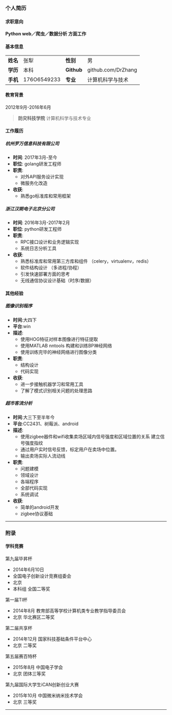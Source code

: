 ### 个人简历

#### 求职意向

**Python web／爬虫／数据分析 方面工作**

#### 基本信息

|||||
|:---|:---|:---|:---|
|**姓名**|张犁|**性别**|男|
|**学历**|本科|**Github**|github.com/DrZhang|
|**手机**|176O6549233|**专业**|计算机科学与技术|


#### 教育背景

2012年9月-2016年6月
> **防灾科技学院** 计算机科学与技术专业

#### 工作履历

##### 杭州罗万信息科技有限公司
- **时间**: 2017年3月-至今
- **职位**: golang研发工程师
- **职责**: 
	+ 对外API服务设计实现
	+ 微服务化改造
- **收获**: 
	+ 熟悉go标准库和常用框架

##### 浙江汉朔电子北京分公司
- **时间**: 2016年3月-2017年2月
- **职位**: python研发工程师
- **职责**: 
	+ RPC接口设计和业务逻辑实现
	+ 系统日志分析工具
- **收获**: 
	+ 熟悉标准库和常用第三方库和组件 （celery，virtualenv，redis）
	+ 软件结构设计 （多进程/协程）
	+ 引发快速部署方面的思考
	+ 无线通信协议设计基础（时序/数据）

#### 其他经验
##### 图像识别程序

- **时间**:大四下
- **平台**:win
- **描述**:
	+ 使用HOG特征对样本图像进行特征提取
	+ 使用MATLAB nntools 构建和训练BP神经网络
	+ 使用训练完毕的神经网络进行图像分类
- **职责**:
	+ 结构设计
	+ 代码实现
- **收获**:
	+ 进一步接触机器学习和常用工具        
	+ 了解了模式识别相关问题的处理思路

##### 超市客流分析

- **时间**:大三下至半年今
- **平台**:CC2431、树莓派、android
- **描述**:        
	+ 使用zigbee器件和wifi收集卖场区域内信号强度和区域位置的关系 建立信号强度指纹
	+ 通过用户实时信号反馈，标定用户在卖场中位置。
	+ 输出卖场实际人流动线
- **职责**:        
	+ 问题建模
	+ 领域设计
	+ 各端程序
	+ 全部代码实现
	+ 系统调试        
- **收获**:
	+ 简单的android开发
	+ zigbee协议基础

--------

### 附录

#### 学科竞赛

第九届毕昇杯
- 2014年6月10日
- 全国电子创新设计竞赛组委会 
- 北京
- 本科组 全国二等奖

第一届TI杯
- 2014年8月 教育部高等学校计算机类专业教学指导委员会 
- 北京 华北赛区二等奖

第二届共享杯
- 2014年12月 国家科技基础条件平台中心 
- 北京 二等奖

第五届赛百特杯
- 2015年8月 中国电子学会
- 北京 团体三等奖

第九届国际大学生iCAN创新创业大赛
- 2015年10月 中国微米纳米技术学会 
- 北京 三等奖

-------

